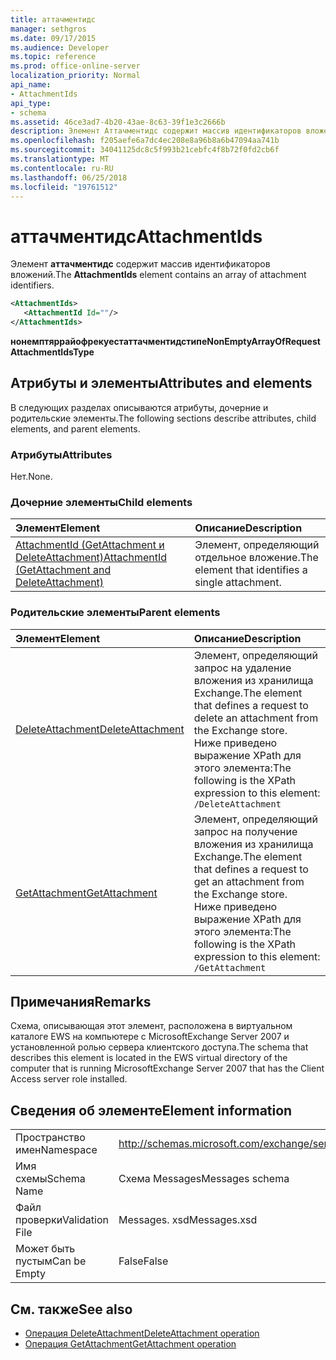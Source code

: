 ```yaml
---
title: аттачментидс
manager: sethgros
ms.date: 09/17/2015
ms.audience: Developer
ms.topic: reference
ms.prod: office-online-server
localization_priority: Normal
api_name:
- AttachmentIds
api_type:
- schema
ms.assetid: 46ce3ad7-4b20-43ae-8c63-39f1e3c2666b
description: Элемент Аттачментидс содержит массив идентификаторов вложений.
ms.openlocfilehash: f205aefe6a7dc4ec208e8a96b8a6b47094aa741b
ms.sourcegitcommit: 34041125dc8c5f993b21cebfc4f8b72f0fd2cb6f
ms.translationtype: MT
ms.contentlocale: ru-RU
ms.lasthandoff: 06/25/2018
ms.locfileid: "19761512"
---
```

# <a name="attachmentids"></a><span data-ttu-id="6bfaf-103">аттачментидс</span><span class="sxs-lookup"><span data-stu-id="6bfaf-103">AttachmentIds</span></span>

<span data-ttu-id="6bfaf-104">Элемент **аттачментидс** содержит массив идентификаторов вложений.</span><span class="sxs-lookup"><span data-stu-id="6bfaf-104">The **AttachmentIds** element contains an array of attachment identifiers.</span></span> 
  
```xml
<AttachmentIds>
   <AttachmentId Id=""/>
</AttachmentIds>
```

 <span data-ttu-id="6bfaf-105">**нонемптяррайофрекуестаттачментидстипе**</span><span class="sxs-lookup"><span data-stu-id="6bfaf-105">**NonEmptyArrayOfRequestAttachmentIdsType**</span></span>
## <a name="attributes-and-elements"></a><span data-ttu-id="6bfaf-106">Атрибуты и элементы</span><span class="sxs-lookup"><span data-stu-id="6bfaf-106">Attributes and elements</span></span>

<span data-ttu-id="6bfaf-107">В следующих разделах описываются атрибуты, дочерние и родительские элементы.</span><span class="sxs-lookup"><span data-stu-id="6bfaf-107">The following sections describe attributes, child elements, and parent elements.</span></span>
  
### <a name="attributes"></a><span data-ttu-id="6bfaf-108">Атрибуты</span><span class="sxs-lookup"><span data-stu-id="6bfaf-108">Attributes</span></span>

<span data-ttu-id="6bfaf-109">Нет.</span><span class="sxs-lookup"><span data-stu-id="6bfaf-109">None.</span></span>
  
### <a name="child-elements"></a><span data-ttu-id="6bfaf-110">Дочерние элементы</span><span class="sxs-lookup"><span data-stu-id="6bfaf-110">Child elements</span></span>

|<span data-ttu-id="6bfaf-111">**Элемент**</span><span class="sxs-lookup"><span data-stu-id="6bfaf-111">**Element**</span></span>|<span data-ttu-id="6bfaf-112">**Описание**</span><span class="sxs-lookup"><span data-stu-id="6bfaf-112">**Description**</span></span>|
|:-----|:-----|
|[<span data-ttu-id="6bfaf-113">AttachmentId (GetAttachment и DeleteAttachment)</span><span class="sxs-lookup"><span data-stu-id="6bfaf-113">AttachmentId (GetAttachment and DeleteAttachment)</span></span>](attachmentid-getattachment-and-deleteattachment.md) <br/> |<span data-ttu-id="6bfaf-114">Элемент, определяющий отдельное вложение.</span><span class="sxs-lookup"><span data-stu-id="6bfaf-114">The element that identifies a single attachment.</span></span>  <br/> |
   
### <a name="parent-elements"></a><span data-ttu-id="6bfaf-115">Родительские элементы</span><span class="sxs-lookup"><span data-stu-id="6bfaf-115">Parent elements</span></span>

|<span data-ttu-id="6bfaf-116">**Элемент**</span><span class="sxs-lookup"><span data-stu-id="6bfaf-116">**Element**</span></span>|<span data-ttu-id="6bfaf-117">**Описание**</span><span class="sxs-lookup"><span data-stu-id="6bfaf-117">**Description**</span></span>|
|:-----|:-----|
|[<span data-ttu-id="6bfaf-118">DeleteAttachment</span><span class="sxs-lookup"><span data-stu-id="6bfaf-118">DeleteAttachment</span></span>](deleteattachment.md) <br/> |<span data-ttu-id="6bfaf-119">Элемент, определяющий запрос на удаление вложения из хранилища Exchange.</span><span class="sxs-lookup"><span data-stu-id="6bfaf-119">The element that defines a request to delete an attachment from the Exchange store.</span></span>  <br/> <span data-ttu-id="6bfaf-120">Ниже приведено выражение XPath для этого элемента:</span><span class="sxs-lookup"><span data-stu-id="6bfaf-120">The following is the XPath expression to this element:</span></span>  <br/>  `/DeleteAttachment` <br/> |
|[<span data-ttu-id="6bfaf-121">GetAttachment</span><span class="sxs-lookup"><span data-stu-id="6bfaf-121">GetAttachment</span></span>](getattachment.md) <br/> |<span data-ttu-id="6bfaf-122">Элемент, определяющий запрос на получение вложения из хранилища Exchange.</span><span class="sxs-lookup"><span data-stu-id="6bfaf-122">The element that defines a request to get an attachment from the Exchange store.</span></span>  <br/> <span data-ttu-id="6bfaf-123">Ниже приведено выражение XPath для этого элемента:</span><span class="sxs-lookup"><span data-stu-id="6bfaf-123">The following is the XPath expression to this element:</span></span>  <br/>  `/GetAttachment` <br/> |
   
## <a name="remarks"></a><span data-ttu-id="6bfaf-124">Примечания</span><span class="sxs-lookup"><span data-stu-id="6bfaf-124">Remarks</span></span>

<span data-ttu-id="6bfaf-125">Схема, описывающая этот элемент, расположена в виртуальном каталоге EWS на компьютере с MicrosoftExchange Server 2007 и установленной ролью сервера клиентского доступа.</span><span class="sxs-lookup"><span data-stu-id="6bfaf-125">The schema that describes this element is located in the EWS virtual directory of the computer that is running MicrosoftExchange Server 2007 that has the Client Access server role installed.</span></span>
  
## <a name="element-information"></a><span data-ttu-id="6bfaf-126">Сведения об элементе</span><span class="sxs-lookup"><span data-stu-id="6bfaf-126">Element information</span></span>

|||
|:-----|:-----|
|<span data-ttu-id="6bfaf-127">Пространство имен</span><span class="sxs-lookup"><span data-stu-id="6bfaf-127">Namespace</span></span>  <br/> |http://schemas.microsoft.com/exchange/services/2006/messages  <br/> |
|<span data-ttu-id="6bfaf-128">Имя схемы</span><span class="sxs-lookup"><span data-stu-id="6bfaf-128">Schema Name</span></span>  <br/> |<span data-ttu-id="6bfaf-129">Схема Messages</span><span class="sxs-lookup"><span data-stu-id="6bfaf-129">Messages schema</span></span>  <br/> |
|<span data-ttu-id="6bfaf-130">Файл проверки</span><span class="sxs-lookup"><span data-stu-id="6bfaf-130">Validation File</span></span>  <br/> |<span data-ttu-id="6bfaf-131">Messages. xsd</span><span class="sxs-lookup"><span data-stu-id="6bfaf-131">Messages.xsd</span></span>  <br/> |
|<span data-ttu-id="6bfaf-132">Может быть пустым</span><span class="sxs-lookup"><span data-stu-id="6bfaf-132">Can be Empty</span></span>  <br/> |<span data-ttu-id="6bfaf-133">False</span><span class="sxs-lookup"><span data-stu-id="6bfaf-133">False</span></span>  <br/> |
   
## <a name="see-also"></a><span data-ttu-id="6bfaf-134">См. также</span><span class="sxs-lookup"><span data-stu-id="6bfaf-134">See also</span></span>

- [<span data-ttu-id="6bfaf-135">Операция DeleteAttachment</span><span class="sxs-lookup"><span data-stu-id="6bfaf-135">DeleteAttachment operation</span></span>](deleteattachment-operation.md)
- [<span data-ttu-id="6bfaf-136">Операция GetAttachment</span><span class="sxs-lookup"><span data-stu-id="6bfaf-136">GetAttachment operation</span></span>](getattachment-operation.md)

